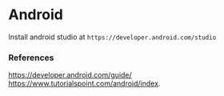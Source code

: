 # Android

Install android studio at `https://developer.android.com/studio`

### References
https://developer.android.com/guide/
https://www.tutorialspoint.com/android/index.
